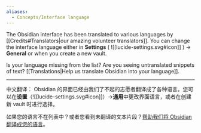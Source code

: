 ```yaml
---
aliases:
  - Concepts/Interface language
---
```

The Obsidian interface has been translated to various languages by [[Credits#Translators|our amazing volunteer translators]]. You can change the interface language either in **Settings** ( ![[lucide-settings.svg#icon]] ) → **General** or when you create a new vault.

Is your language missing from the list? Are you seeing untranslated snippets of text? [[Translations|Help us translate Obsidian into your language]].

---

中文翻译：
Obsidian 的界面已经由我们了不起的志愿者翻译成了各种语言。您可以在**设置**（![[lucide-settings.svg#icon]]）→**通用**中更改界面语言，或者在创建新 vault 时进行选择。

如果您的语言不在列表中？或者您看到未翻译的文本片段？[帮助我们将 Obsidian 翻译成您的语言](Translations.md)。